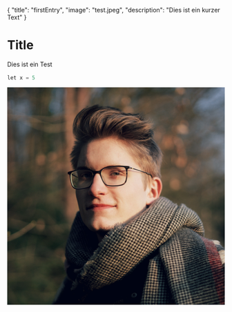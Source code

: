 {
    "title": "firstEntry",
    "image": "test.jpeg",
    "description": "Dies ist ein kurzer Text"
}

# Title

Dies ist ein Test

```c++
let x = 5
```

![foo](test.jpeg)